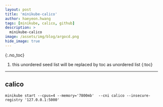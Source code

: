 ```yaml
---
layout: post
title: 'minikube-calico' 
author: haeyeon.hwang
tags: [minikube, calico, github]
description: >
  minikube-calico 
image: /assets/img/blog/argocd.png
hide_image: true
---
```


{:.no_toc}
1. this unordered seed list will be replaced by toc as unordered list
{:toc}

---

## calico

~~~console
minikube start --cpus=4 --memory='7800mb'  --cni calico --insecure-registry '127.0.0.1:5000'
~~~